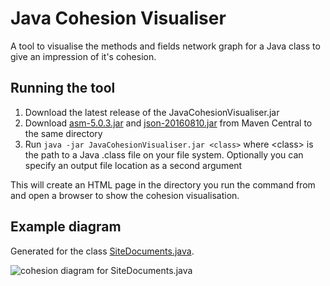# Java Cohesion Visualiser
A tool to visualise the methods and fields network graph for a Java class to give an impression of it's cohesion.

## Running the tool
1. Download the latest release of the JavaCohesionVisualiser.jar
2. Download [asm-5.0.3.jar](http://search.maven.org/remotecontent?filepath=org/ow2/asm/asm/5.0.3/asm-5.0.3.jar) and [json-20160810.jar](http://search.maven.org/remotecontent?filepath=org/json/json/20160810/json-20160810.jar) from Maven Central to the same directory
3. Run `java -jar JavaCohesionVisualiser.jar <class>` where &lt;class> is the path to a Java .class file on your file system. Optionally you can specify an output file location as a second argument

This will create an HTML page in the directory you run the command from and open a browser to show the cohesion visualisation. 

## Example diagram
Generated for the class [SiteDocuments.java](https://github.com/gameontext/gameon-map/blob/master/map-app/src/main/java/org/gameontext/map/db/SiteDocuments.java).

![cohesion diagram for SiteDocuments.java](http://url/to/img.png)
